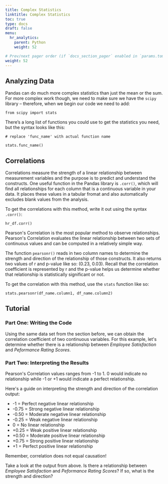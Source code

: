 ```yaml
---
title: Complex Statistics
linktitle: Complex Statistics
toc: true
type: docs
draft: false
menu:
  hr_analytics:
    parent: Python
    weight: 52

# Prev/next pager order (if `docs_section_pager` enabled in `params.toml`)
weight: 52
---
```



## Analyzing Data

Pandas can do much more complex statistics than just the mean or the sum. For more complex work though, we need to make sure we have the `scipy` library – therefore, when we begin our code we need to add:

```
from scipy import stats
```

There’s a long list of functions you could use to get the statistics you need, but the syntax looks like this:

```
# replace 'func_name' with actual function name

stats.func_name()
```

<!-- >> *Notice how you don’t actually have to write ”scipy” here. More on that later.* -->

## Correlations

Correlations measure the strength of a linear relationship between measurement variables and the purpose is to predict and understand the constructs. One useful function in the Pandas library is `.corr()`, which will find all relationships for each column that is a continuous variable in your data. It places these values in a tabular fromat and also automatically excludes blank values from the analysis.

To get the correlations with this method, write it out using the syntax `.corr()`:

```
hr_df.corr()
```

Pearson's Correlation is the most popular method to observe relationships. Pearson's Correlation evaluates the linear relationship between two sets of continuous values and can be computed in a relatively simple way.

The function `pearsonr()` reads in two column names to determine the strength and direction of the relationship of those constructs. It also returns two values of r and p-value like so: (0.23, 0.03). Recall that the correlation coefficient is represented by r and the p-value helps us determine whether that relationship is statistically significant or not.

To get the correlation with this method, use the `stats` function like so:

```
stats.pearsonr(df_name.column1, df_name.column2)
```

## Tutorial

### Part One: Writing the Code
Using the same data set from the section before, we can obtain the correlation coefficient of two continuous variables. For this example, let's determine whether there is a relationship between *Employee Satisfaction* and *Peformance Rating Scores*.

<script src="https://gist.github.com/mariahnorell/b21b82919f46b1faf06a4d6349f6486a.js"></script>

### Part Two: Interpreting the Results

Pearson's Correlation values ranges from -1 to 1. 0 would indicate no relationship while -1 or +1 would indicate a perfect relationship.

Here's a guide on interpreting the strength and direction of the correlation output:

* -1 = Perfect negative linear relationship
* -0.75 = Strong negative linear relationship
* -0.50 = Moderate negative linear relationship
* -0.25 = Weak negative linear relationship
* 0 = No linear relationship
* +0.25 = Weak positive linear relationship
* +0.50 = Moderate positive linear relationship
* +0.75 = Strong positive linear relationship
* +1 = Perfect positive linear relationship

Remember, correlation does not equal causation!

Take a look at the output from above. Is there a relationship between *Employee Satisfaction* and *Peformance Rating Scores*? If so, what is the strength and direction?
